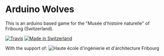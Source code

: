 # Arduino Wolves

This is an arduino based game for the "Musée d'histoire naturelle" of Fribourg (Switzerland).

[![Travis](https://img.shields.io/travis/BlueMasters/arduino-wolves.svg?maxAge=2592000)](https://travis-ci.org/BlueMasters/arduino-wolves)
[![Made in Switzerland](https://img.shields.io/badge/Made%20with%20♥%20in-Fribourg%20%2F%20Switzerland-blue.svg)](http://fribourg.ch/fr/)

With the support of:
![Haute école d'ingénierie et d'architecture Fribourg](https://www.heia-fr.ch/files//images/logos/Logo_HEIA-FR_JPG.jpg)

